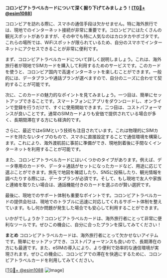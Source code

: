 **コロンビアトラベルカードについて深く掘り下げてみましょう！[[TG💪+ @esim1088](https://t.me/s/esim1088)]**

コロンビアを訪れる際に、スマホの通信手段は欠かせません。特に海外旅行では、現地でのインターネット接続が非常に重要です。コロンビアにはたくさんの観光スポットがありますが、その中でも特に人気なのはカロタカやボゴタです。これらの場所では、WiFiスポットが限られているため、自分のスマホでインターネットにアクセスできることが非常に便利です。

まず、コロンビアトラベルカードについて詳しく説明しましょう。これは、海外旅行者が現地でSIMカードを購入して利用するためのサービスです。このカードを使うと、コロンビア国内で高速インターネットを楽しむことができます。一般的には、データプランや通話プランが選べますので、自分のニーズに合わせて契約することが可能です。

次に、このカードの魅力的なポイントを見てみましょう。一つ目は、簡単にセットアップできることです。スマートフォンにアプリをダウンロードし、オンラインで登録を行うだけで、すぐに使用開始できます。二つ目は、コストパフォーマンスが良いことです。通常のSIMカードよりも安価で提供されている場合が多く、長期間滞在する方にも経済的です。

さらに、最近ではeSIMという技術も注目されています。これは物理的にSIMカードを持たないタイプのもので、スマホに直接設定することで通信環境を構築します。これにより、海外渡航前に事前に準備ができ、現地到着後に手間なくインターネットを利用することが可能です。

また、コロンビアトラベルカードにはいくつかのタイプがあります。例えば、データ専用のカードや、データ＋通話がセットになったカードなど、用途に応じて選ぶことができます。旅先で地図を確認したり、SNSに投稿したり、観光情報を調べたりする際には、データプランが必須です。そして、もし現地で友人や家族と連絡を取りたい場合は、通話機能付きのカードを選ぶのが賢い選択です。

最後に、現地でのサポート体制も重要なポイントです。コロンビアトラベルカードの提供会社は、現地でのトラブルに迅速に対応してくれるサポート体制を整えています。もし何か問題が発生した場合でも安心して利用することができます。

いかがでしょうか？コロンビアトラベルカードは、海外旅行者にとって非常に便利なツールです。ぜひこの機会に、自分に合ったプランを探してみてください！

**まとめ**
コロンビアトラベルカードは、海外旅行者にとって欠かせないアイテムです。簡単にセットアップでき、コストパフォーマンスも良いので、長期滞在の方にも最適です。また、eSIMの導入により、より便利で効率的な通信環境が実現されます。ぜひこの機会に、コロンビアでの滞在を快適にするために、コロンビアトラベルカードを利用してみてください。

[[TG💪+ @esim1088](https://t.me/s/esim1088) ![Image](https://i.postimg.cc/Y0z9fWf4/image.png)]